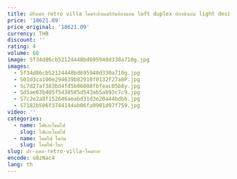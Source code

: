 ```yaml
---
title: ฝรั่งเศส retro villa โคมระย้าอเมริกันห้องนอน loft duplex ห้องนั่งเล่น light designer log ลมห้องรับประทานอาหารแสง
price: '18621.09'
price_original: '18621.09'
currency: THB
discount: ''
rating: 4
volume: 68
image: Sf34d86cb52124448bd695940d330a710g.jpg
images:
  - Sf34d86cb52124448bd695940d330a710g.jpg
  - S01d3ca100e294639b82910f0132f27a8P.jpg
  - Sc7d27af383bd4fd5b06808fbfeac05b8y.jpg
  - Sd5ae63b405f5438585d543ab5ab93c7c9.jpg
  - S7c2e2a8f152646aeabd31d3e20a44bdbb.jpg
  - S7182b506f3744144ab06fa9901d97f759.jpg
video: ''
categories:
  - name: ไฟและโคมไฟ
    slug: ไฟและโคมไฟ
  - name: โคมไฟ ในร่ม
    slug: โคมไฟ-ในร
slug: ฝร-งเศส-retro-villa-โคมระย
encode: oBzNac4
lang: th
---
```

  